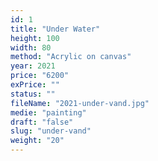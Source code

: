 ```yaml
---
id: 1
title: "Under Water"
height: 100
width: 80
method: "Acrylic on canvas"
year: 2021
price: "6200"
exPrice: ""
status: ""
fileName: "2021-under-vand.jpg"
medie: "painting"
draft: "false"
slug: "under-vand"
weight: "20"
---
```

